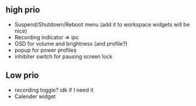## high prio
- Suspend/Shutdown/Reboot menu (add it to workspace widgets will be nice)
- Recording indicator => ipc
- OSD for volume and brightness (and profile?)
- popup for power profiles
- inhibiter switch for pausing screen lock

## Low prio
- recording toggle? idk if I need it
- Calender widget
